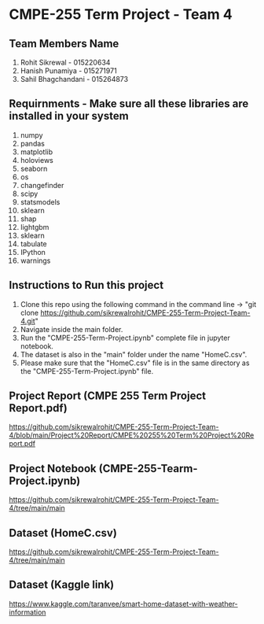 # CMPE-255 Term Project - Team 4 

## Team Members Name
1) Rohit Sikrewal - 015220634
2) Hanish Punamiya - 015271971
3) Sahil Bhagchandani - 015264873

## Requirnments - Make sure all these libraries are installed in your system
1) numpy
2) pandas
3) matplotlib
4) holoviews
5) seaborn
6) os
7) changefinder
8) scipy
9) statsmodels
10) sklearn
11) shap
12) lightgbm
13) sklearn
14) tabulate
15) IPython
16) warnings

## Instructions to Run this project
1) Clone this repo using the following command in the command line -> "git clone https://github.com/sikrewalrohit/CMPE-255-Term-Project-Team-4.git"
2) Navigate inside the main folder.
3) Run the "CMPE-255-Term-Project.ipynb" complete file in jupyter notebook.
4) The dataset is also in the "main" folder under the name "HomeC.csv".
5) Please make sure that the "HomeC.csv" file is in the same directory as the "CMPE-255-Term-Project.ipynb" file.

## Project Report (CMPE 255 Term Project Report.pdf)
https://github.com/sikrewalrohit/CMPE-255-Term-Project-Team-4/blob/main/Project%20Report/CMPE%20255%20Term%20Project%20Report.pdf

## Project Notebook (CMPE-255-Tearm-Project.ipynb)
https://github.com/sikrewalrohit/CMPE-255-Term-Project-Team-4/tree/main/main

## Dataset (HomeC.csv)
https://github.com/sikrewalrohit/CMPE-255-Term-Project-Team-4/tree/main/main

## Dataset (Kaggle link)
https://www.kaggle.com/taranvee/smart-home-dataset-with-weather-information

